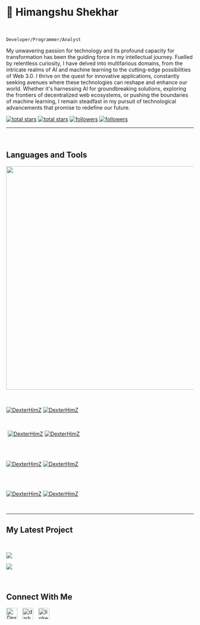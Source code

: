 <h1>🗿 Himangshu Shekhar</h1>
<br /> 

                    
`Developer/Programmer/Analyst`

                    

<p align="left">My unwavering passion for technology and its profound capacity for transformation has been the guiding force in my intellectual journey. Fuelled by relentless curiosity, I have delved into multifarious domains, from the intricate realms of AI and machine learning to the cutting-edge possibilities of Web 3.0. I thrive on the quest for innovative applications, constantly seeking avenues where these technologies can reshape and enhance our world. Whether it's harnessing AI for groundbreaking solutions, exploring the frontiers of decentralized web ecosystems, or pushing the boundaries of machine learning, I remain steadfast in my pursuit of technological advancements that promise to redefine our future.</p>
<p align="left"> 
  <a href="https://github.com/DexterHimZ?tab=repositories&sort=stargazers#gh-light-mode-only">
    <img alt="total stars" title="Total stars on GitHub" src="https://custom-icon-badges.demolab.com/github/stars/DexterHimZ?color=3ea97d&style=for-the-badge&labelColor=40b682&logo=star#gh-light-mode-only"/></a>
  
  <a href="https://github.com/DexterHimZ?tab=repositories&sort=stargazers#gh-dark-mode-only">
    <img alt="total stars" title="Total stars on GitHub" src="https://custom-icon-badges.demolab.com/github/stars/DexterHimZ?color=655489&style=for-the-badge&labelColor=c691e9&logo=star#gh-dark-mode-only"/></a>
  
  <a href="https://github.com/DexterHimZ?tab=followers#gh-light-mode-only">
    <img alt="followers" title="Follow me on Github" src="https://custom-icon-badges.demolab.com/github/followers/DexterHimZ?color=2c4954&labelColor=2c3e50&style=for-the-badge&logo=person-add&label=Follow&logoColor=white#gh-light-mode-only"/></a>
    
  <a href="https://github.com/DexterHimZ?tab=followers#gh-dark-mode-only">
    <img alt="followers" title="Follow me on Github" src="https://custom-icon-badges.demolab.com/github/followers/DexterHimZ?color=dacc84&labelColor=f9e692&style=for-the-badge&logo=person-add&label=Follow&logoColor=white#gh-dark-mode-only"/></a>
</p>

---
<br />

                    

<h2>Languages and Tools</h2> 
<p align="left">
<img width="600px"  src="https://skillicons.dev/icons?i=c,cpp,git,go,java,linux,react,redux,css,gtml,py,solidity,tensorflow,ts,unreal,aws&perline=9"  />
</p>
<br />

                    

<p><a href="https://github.com/DexterHimZ#gh-dark-mode-only" target="_blank"><img align="center" src="https://github-readme-stats.vercel.app/api/top-langs/?username=DexterHimZ&langs_count=6&show_icon=true&layout=compact&theme=nightowl#gh-dark-mode-only" alt="DexterHimZ" /></a>
  <a href="https://github.com/DexterHimZ#gh-light-mode-only" target="_blank"><img align="center" src="https://github-readme-stats.vercel.app/api/top-langs/?username=DexterHimZ&langs_count=6&show_icon=true&layout=compact&theme=vue#gh-light-mode-only" alt="DexterHimZ" /></a>
</p>

<br />

<p>&nbsp;<a href="https://github.com/DexterHimZ#gh-dark-mode-only" target="_blank"><img align="center" src="https://github-readme-stats.vercel.app/api?username=DexterHimZ&count_private=true&show_icons=true&theme=nightowl#gh-dark-mode-only" alt="DexterHimZ" /></a>
<a href="https://github.com/DexterHimZ#gh-light-mode-only" target="_blank"><img align="center" src="https://github-readme-stats.vercel.app/api?username=DexterHimZ&count_private=true&show_icons=true&theme=vue#gh-light-mode-only" alt="DexterHimZ" /></a>
</p> 
<br>
<br />

<p><a href="https://github.com/DexterHimZ#gh-dark-mode-only" target="_blank"><img align="center" src="https://streak-stats.demolab.com?user=DexterHimZ&theme=nightowl#gh-dark-mode-only" alt="DexterHimZ"/></a>
<a href="https://github.com/DexterHimZ#gh-light-mode-only" target="_blank"><img align="center" src="https://streak-stats.demolab.com?user=DexterHimZ&theme=vue#gh-light-mode-only" alt="DexterHimZ"/></a></p>
<br/>
<br />

<p><a href="https://github.com/DexterHimZ#gh-dark-mode-only" target="_blank"><img align="center" src="https://github-readme-activity-graph.cyclic.app/graph?username=DexterHimZ&theme=nightowl#gh-dark-mode-only" alt="DexterHimZ" /></a>
<a href="https://github.com/DexterHimZ#gh-light-mode-only" target="_blank"><img align="center" src="https://github-readme-activity-graph.cyclic.app/graph?username=DexterHimZ&theme=vue#gh-light-mode-only" alt="DexterHimZ" /></a></p>
<br/>

---


                    

<h2>My Latest Project</h2> 
<br />
<p><a href="https://github.com/DexterHimZ/Cowin-Notification-alerts#gh-dark-mode-only" target="_blank"><img align="center" src="https://github-readme-stats.vercel.app/api/pin/?username=DexterHimZ&repo=Cowin-Notification-alerts&theme=nightowl&show_owner=true#gh-dark-mode-only"/></a></p>
<p><a href="https://github.com/DexterHimZ/Cowin-Notification-alerts#gh-light-mode-only" target="_blank"><img align="center" src="https://github-readme-stats.vercel.app/api/pin/?username=DexterHimZ&repo=Cowin-Notification-alerts&theme=vue&show_owner=true#gh-light-mode-only"/></a></p>
<br />

                    

<h2>Connect With Me</h2> 
<p align="left">
<a href="https://twitter.com/DexterHimz" target="_blank"><img align="left" width="30px" style="padding-right:10px;" src="https://raw.githubusercontent.com/rahuldkjain/github-profile-readme-generator/master/src/images/icons/Social/twitter.svg" alt="DexterHimz" /></a>
<a href="https://instagram.com/dark.maverick" target="_blank"><img align="left" width="30px" style="padding-right:10px" src="https://raw.githubusercontent.com/rahuldkjain/github-profile-readme-generator/master/src/images/icons/Social/instagram.svg" alt="dark.maverick" /></a>
<a href="https://www.linkedin.com/in/himangshushekhar" target="_blank"><img align="left" alt="linkedin" width="30px" style="padding-right: 10px;" src="https://cdn.jsdelivr.net/gh/devicons/devicon/icons/linkedin/linkedin-original.svg" /></a>
</p>
